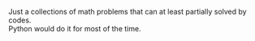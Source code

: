 Just a collections of math problems that can at least partially solved by codes.  
Python would do it for most of the time. 